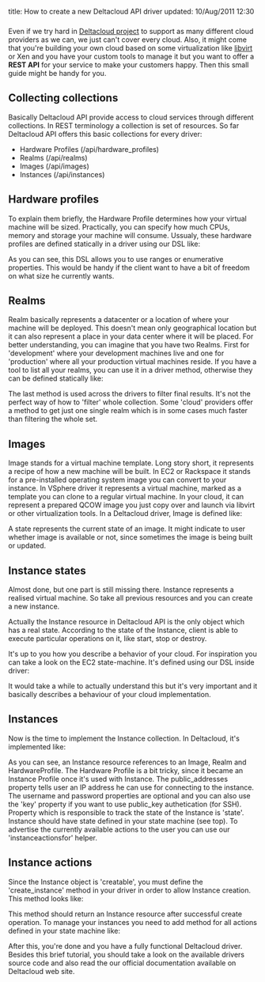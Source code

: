 title: How to create a new Deltacloud API driver
updated: 10/Aug/2011 12:30
###

Even if we try hard in [Deltacloud project](http://deltacloud.org) to support as
many different cloud providers as we can, we just can't cover every cloud. Also,
it might come that you're building your own cloud based on some
virtualization like [libvirt](http://libvirt.org) or Xen and you have your
custom tools to manage it but you want to offer a **REST API** for your service
to make your customers happy. Then this small guide might be handy for you.

Collecting collections
--------------

Basically Deltacloud API provide access to cloud services through different
collections. In REST terminology a collection is set of resources. So far
Deltacloud API offers this basic collections for every driver:

* Hardware Profiles (/api/hardware_profiles)
* Realms (/api/realms)
* Images (/api/images)
* Instances (/api/instances)

Hardware profiles
-----------

To explain them briefly, the Hardware Profile determines how your virtual
machine will be sized. Practically, you can specify how much CPUs, memory and
storage your machine will consume. Ussualy, these hardware profiles are defined
statically in a driver using our DSL like:

<script src="https://gist.github.com/1485993.js"> </script>

As you can see, this DSL allows you to use ranges or enumerative properties.
This would be handy if the client want to have a bit of freedom on what size he
currently wants.

Realms
-----------

Realm basically represents a datacenter or a location of where your machine will
be deployed. This doesn't mean only geographical location but it can also
represent a place in your data center where it will be placed. For better
understanding, you can imagine that you have two Realms. First for 'development'
where your development machines live and one for 'production' where all your
production virtual machines reside. If you have a tool to list all your realms,
you can use it in a driver method, otherwise they can be defined
statically like:

<script src="https://gist.github.com/1485995.js"> </script>

The last method is used across the drivers to filter final results. It's not the
perfect way of how to 'filter' whole collection. Some 'cloud' providers offer a
method to get just one single realm which is in some cases much faster than
filtering the whole set.

Images
-----------

Image stands for a virtual machine template. Long story short, it represents a
recipe of how a new machine will be built. In EC2 or Rackspace it stands for a
pre-installed operating system image you can convert to your instance.  In
VSphere driver it represents a virtual machine, marked as a template you can
clone to a regular virtual machine. In your cloud, it can represent a prepared
QCOW image you just copy over and launch via libvirt or other virtualization
tools. In a Deltacloud driver, Image is defined like: 

<script src="https://gist.github.com/1485999.js"> </script>

A state represents the current state of an image. It might indicate to user
whether image is available or not, since sometimes the image is being built or
updated.

Instance states
--------

Almost done, but one part is still missing there. Instance represents a realised
virtual machine. So take all previous resources and you can create a new
instance.

Actually the Instance resource in Deltacloud API is the only object which has a
real state. According to the state of the Instance, client is able to execute
particular operations on it, like start, stop or destroy.

It's up to you how you describe a behavior of your cloud. For inspiration you
can take a look on the EC2 state-machine. It's defined using our DSL inside
driver:

<script src="https://gist.github.com/1486003.js"> </script>

It would take a while to actually understand this but it's very important and it
basically describes a behaviour of your cloud implementation.

Instances
------------

Now is the time to implement the Instance collection. In Deltacloud, it's
implemented like:

<script src="https://gist.github.com/1486005.js"> </script>

As you can see, an Instance resource references to an Image, Realm and
HardwareProfile. The Hardware Profile is a bit tricky, since it became an
Instance Profile once it's used with Instance.  The public_addresses property
tells user an IP address he can use for connecting to the instance. The username
and password properties are optional and you can also use the 'key' property if
you want to use public_key authetication (for SSH).  Property which is
responsible to track the state of the Instance is 'state'. Instance should have
state defined in your state machine (see top). To advertise the currently
available actions to the user you can use our 'instanceactionsfor' helper.

Instance actions
------------

Since the Instance object is 'creatable', you must define the 'create_instance'
method in your driver in order to allow Instance creation. This method looks
like:

<script src="https://gist.github.com/1486006.js"> </script>

This method should return an Instance resource after successful create
operation. To manage your instances you need to add method for all actions
defined in your state machine like:

<script src="https://gist.github.com/1486007.js"> </script>

After this, you're done and you have a fully functional Deltacloud driver.
Besides this brief tutorial, you should take a look on the available drivers
source code and also read the our official documentation available on Deltacloud
web site.
